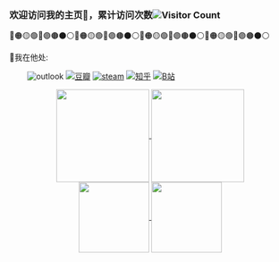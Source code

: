 <!--主页访问统计次数-->
### 欢迎访问我的主页👋，累计访问次数![Visitor Count](https://profile-counter.glitch.me/qishisuren/count.svg)

🔴🟠🟡🟢🔵🟣🟤⚫⚪🔴🟠🟡🟢🔵🟣🟤⚫⚪🔴🟠🟡🟢🔵🟣🟤⚫⚪🔴🟠🟡🟢🔵🟣🟤⚫⚪

🔴我在他处: 

&emsp;&emsp;
![outlook](https://img.shields.io/badge/Outlook-0078D4?style=for-the-badge&logo=Microsoft%20Outlook&logoColor=white "xue_h@outlook.com")
[![豆瓣](https://img.shields.io/badge/Douban-007722?style=for-the-badge&logo=Douban&logoColor=white "")](https://www.douban.com/people/137389273)
[![steam](https://img.shields.io/badge/Steam-000000?style=for-the-badge&logo=Steam&logoColor=white "访问steam需要hosts工具或者梯子")](https://steamcommunity.com/id/sushiqiren/)
[![知乎](https://img.shields.io/badge/Zhihu-0084FF?style=for-the-badge&logo=Zhihu&logoColor=white "不是真链接")](https://www.zhihu.com/)
[![B站](https://img.shields.io/badge/Bilibili-00A1D6?style=for-the-badge&logo=Bilibili&logoColor=white "B站暂时没什么好作品，先不放真链接了")](https://www.bilibili.com)


<!--下边两个并列-->
<!--个人stats卡片-->
<div align="center">
<a href="https://github.com/qishisuren">
  <img align="center" src="https://github-readme-stats.vercel.app/api?username=qishisuren&show_icons=true&text_color=000&icon_color=000&bg_color=0,ea6161,ffc64d,fffc4d,52fa5a&theme=graywhite&title_color=000" height="166"/>
</a>
<!--常用语言卡片-->
<a href="https://github.com/qishisuren">
  <img align="center" src="https://github-readme-stats.vercel.app/api/top-langs/?username=qishisuren&langs_count=6&layout=compact&theme=dark&text_color=000&bg_color=0,52fa5a,4dfcff,c64dff&title_color=000" height="166" />
</a>
</div>

<!--下边两个并列-->
<!--第一个仓库卡片-->
<div align="center">
<a href="https://qishisuren.github.io/MyHexo/">
  <img align="center" src="https://github-readme-stats.vercel.app/api/pin/?username=qishisuren&repo=MyHexo&theme=dark&show_owner=true" height="126"/>
</a>
<!--第二个仓库卡片-->
<a href="https://qishisuren.github.io/MyHexo/">
  <img align="center" src="https://github-readme-stats.vercel.app/api/pin/?username=qishisuren&repo=MyHexo&theme=dark&show_owner=true" height="126"/>
</a>
</div>


<!--这个注释方法无效
<div style="display:none">这是一段注释</div>
-->
<!--
这是注释
下边这几个方法都是注释
-->

[](http://example.com/ "标题")

[][id1]

[id1]: http://example.com/ (标题)
[id2]: http://example.com/ "标题"

[comment]: <> (一段注释)
[comment]: # (一段注释)
[//]: // (一段注释)
[//]: 一段注释

[^_^]: 开心注释

[>_<]:
  抓狂注释

[>_>]: #
  (
    斜眼分段注释
    斜眼分段注释
    被视为Title，所以要用括号或引号框起来
  )
